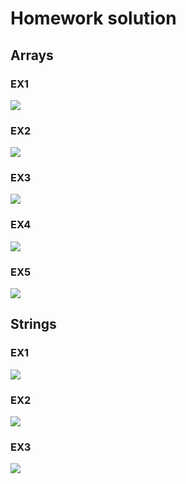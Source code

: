 # Homework solution
## Arrays

### EX1
![](screenshots/arrays/ex1.png)
### EX2
![](screenshots/arrays/ex2.png)
### EX3
![](screenshots/arrays/ex3.png)
### EX4
![](screenshots/arrays/ex4.png)
### EX5
![](screenshots/arrays/ex5.png)

## Strings

### EX1
![](screenshots/strings/ex1.png)
### EX2
![](screenshots/strings/ex2.png)
### EX3
![](screenshots/strings/ex3.png)
